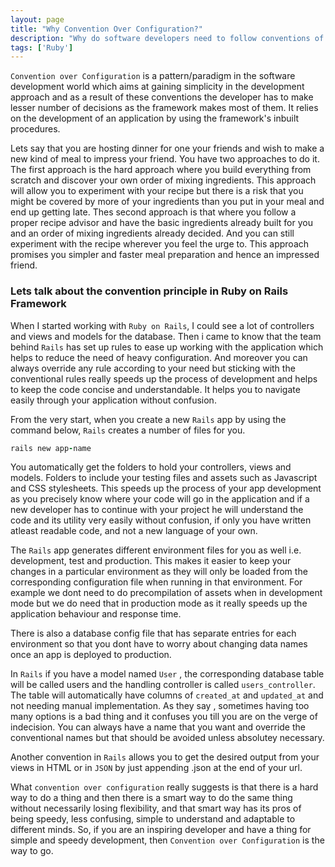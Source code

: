 ```yaml
---
layout: page
title: "Why Convention Over Configuration?"
description: "Why do software developers need to follow conventions of a framework"
tags: ['Ruby']
---
```

`Convention over Configuration` is a pattern/paradigm in the software development world which aims at gaining simplicity in the development approach and as a result of these conventions the developer has to make lesser number of decisions as the framework makes most of them.
It relies on the development of an application by using the framework's inbuilt procedures.

Lets say that you are hosting dinner for one your friends and wish to make a new kind of meal to impress your friend. You have two approaches to do it.
The first approach is the hard approach where you build everything from scratch and discover your own order of mixing ingredients. This approach will allow you to experiment with your recipe but there is a risk that you might be covered by more of your ingredients than you put in your meal and end up getting late.
Thes second approach is that where you follow a proper recipe advisor and have the basic ingredients already built for you and an order of mixing ingredients already decided. And you can still experiment with the recipe wherever you feel the urge to. This approach promises you simpler and faster meal preparation and hence an impressed friend.


### Lets talk about the convention principle in Ruby on Rails Framework
When I started working with `Ruby on Rails`, I could see a lot of controllers and views and models for the database. Then i came to know that the team behind `Rails` has set up rules to ease up working with the application which helps to reduce the need of heavy configuration.
And moreover you can always override any rule according to your need but sticking with the conventional rules really speeds up the process of development and helps to keep the code concise and understandable. It helps you to navigate easily through your application without confusion.


From the very start, when you create a new `Rails` app by using the command below, `Rails` creates a number of files for you.

~~~ Ruby
rails new app-name
~~~

You automatically get the folders to hold your controllers, views and models.
Folders to include your testing files and assets such as Javascript and CSS stylesheets.
This speeds up the process of your app development as you precisely know where your code will go in the application and if a new developer
has to continue with your project he will understand the code and its utility very easily without confusion, if only you have written atleast readable code, and not a new language of your own.



The `Rails` app generates different environment files for you as well i.e. development, test and production.
This makes it easier to keep your changes in a particular environment as they will only be loaded from the corresponding configuration file when running in that environment.
For example we dont need to do precompilation of assets when in development mode but we do need that in production mode as it really speeds up the application behaviour and response time.

There is also a database config file that has separate entries for each environment so that you dont have to worry about changing data names once an app is deployed to production.

In `Rails` if you have a model named `User` , the corresponding database table will be called users and the handling controller is called `users_controller`. The table will automatically have columns of `created_at` and `updated_at` and not needing manual implementation.
As they say , sometimes having too many options is a bad thing and it confuses you till you are on the verge of indecision. You can always have a name that you want and override the conventional names but that should be
avoided unless absolutey necessary.


Another convention in `Rails` allows you to get the desired output from your views in HTML  or in `JSON` by just appending .json at the end of your url.

What `convention over configuration` really suggests is that there is a hard way to do a thing and then there is a smart way to do the same thing without necessarily losing flexibility, and that smart way has its pros of being speedy, less confusing, simple to understand and adaptable to different minds.
So, if you are an inspiring developer and have a thing for simple and speedy development, then `Convention over Configuration` is the way to go.




